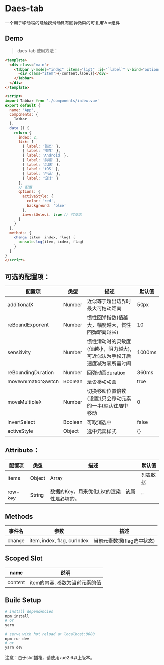 
# Daes-tab


 一个用于移动端的可触摸滑动具有回弹效果的可复用Vue组件

## Demo

> daes-tab 使用方法：

```html
<template>
  <div class="main">
    <Tabbar v-model="index" :items="list" :id="`label`" v-bind="options" v-slot="{ content }" @change="change" >
      <div class="item">{{content.label}}</div>
    </Tabbar>
  </div>
</template>

<script>
import Tabbar from './components/index.vue'
export default {
  name: 'App',
  components: {
    Tabbar
  },
  data () {
    return {
      index: 2,
      list: [
        { label: '首页' },
        { label: '推荐' },
        { label: 'Android' },
        { label: '前端' },
        { label: '后端' },
        { label: 'iOS' },
        { label: '产品' },
        { label: '设计' }
      ],
      // 配置
      options: {
        activeStyle: {
          color: 'red',
          background: 'blue'
        },
        invertSelect: true // 可反选
      }
    }
  },
  methods: {
    change (item, index, flag) {
      console.log(item, index, flag)
    }
  }
}
</script>
```

## 可选的配置项：

 配置项 | 类型 | 描述 | 默认值 
--------|---------|-------|-----
 additionalX | Number | 近似等于超出边界时最大可拖动距离 | 50px 
 reBoundExponent | Number | 惯性回弹指数(值越大，幅度越大，惯性回弹距离越长) | 10 
 sensitivity | Number | 惯性滑动时的灵敏度(值越小，阻力越大),可近似认为手松开后速度减为零所需时间 | 1000ms 
 reBoundingDuration | Number | 回弹动画duration | 360ms 
 moveAnimationSwitch | Boolean | 是否移动动画 | true
 moveMultipleX | Number | 切换移动位置倍数(设置1只会移动元素的一半)默认往居中移动 | 0
 invertSelect | Boolean | 可取消选中 | false
 activeStyle | Object | 选中元素样式 | {}


## Attribute：

 配置项 | 类型 | 描述 | 默认值 
--------|---------|-------|-----
 items | Object|Array | 列表数据 | {}
 row-key | String | 数据的Key，用来优化List的渲染；该属性是必填的。 | ''


## Methods

 事件名 | 参数 | 描述 
 --------|---------|---------
 change | item, index, flag, curIndex | 当前元素数据(flag选中状态)

 ## Scoped Slot

 name | 说明 
 --------|---------
 content | item的内容. 参数为当前元素的值

## Build Setup

```bash
# install dependencies
npm install
# or
yarn

# serve with hot reload at localhost:8080
npm run dev
# or
yarn dev

```

注意：由于slot插槽，请使用vue2.6以上版本。
